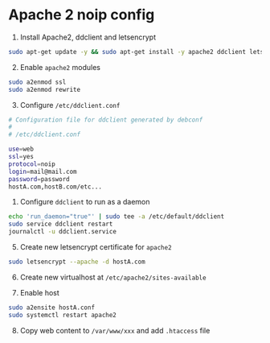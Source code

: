 # Apache 2 noip config

1. Install Apache2, ddclient and letsencrypt

```bash
sudo apt-get update -y && sudo apt-get install -y apache2 ddclient letsencrypt certbot python3-certbot-apache
```

2. Enable `apache2` modules

```bash
sudo a2enmod ssl
sudo a2enmod rewrite
```

3. Configure `/etc/ddclient.conf`

```bash
# Configuration file for ddclient generated by debconf
#
# /etc/ddclient.conf

use=web
ssl=yes
protocol=noip
login=mail@mail.com
password=password
hostA.com,hostB.com/etc...
```

1. Configure `ddclient` to run as a daemon

```bash
echo 'run_daemon="true"' | sudo tee -a /etc/default/ddclient
sudo service ddclient restart
journalctl -u ddclient.service
```

5. Create new letsencrypt certificate for `apache2`

```bash
sudo letsencrypt --apache -d hostA.com
```

6. Create new virtualhost at `/etc/apache2/sites-available`

7. Enable host

```bash
sudo a2ensite hostA.conf 
sudo systemctl restart apache2
```

8. Copy web content to `/var/www/xxx` and add `.htaccess` file
